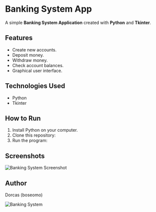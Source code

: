 # Banking System App

A simple **Banking System Application** created with **Python** and **Tkinter**.

## Features
- Create new accounts.
- Deposit money.
- Withdraw money.
- Check account balances.
- Graphical user interface.

## Technologies Used
- Python
- Tkinter

## How to Run
1. Install Python on your computer.
2. Clone this repository:
3. Run the program:


## Screenshots
![Banking System Screenshot](images/banking.png)

## Author
Dorcas (boseomo)


![Banking System](https://github.com/user-attachments/assets/68696907-e3c4-4bb1-a341-118945d25ac2)
